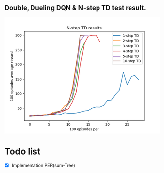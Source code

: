 ## Double, Dueling DQN & N-step TD test result.

![test result](https://github.com/LeejwUniverse/following_deepmid/blob/master/jungwoolee_pytorch/02%20PER%20%26%20Dueling%20DQN/image/Double_Dueling_N.png)

# Todo list
- [x] Implementation PER(sum-Tree)
